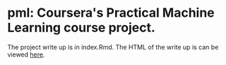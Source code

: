 # pml: Coursera's Practical Machine Learning course project.
The project write up is in index.Rmd.
The HTML of the write up is can be viewed [here](https://minglho.github.io/pml).

